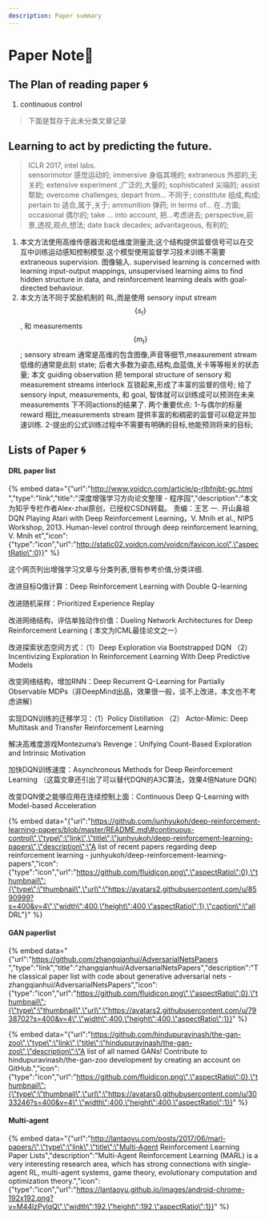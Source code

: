 ```yaml
---
description: Paper summary
---
```


# Paper Note📝

## The Plan of reading paper 🌀

1. continuous control

> 下面是暂存于此未分类文章记录

## Learning to act by predicting the future.

> ICLR 2017, intel labs.  
> sensorimotor 感觉运动的; immersive 身临其境的; extraneous 外部的,无关的; extensive experiment ,广泛的,大量的; sophisticated 尖端的; assist 帮助; overcome challenges;  depart from... 不同于; constitute 组成,构成; pertain to 适合,属于,关于; ammunition 弹药; in terms of... 在..方面; occasional 偶尔的; take ... into account, 把...考虑进去; perspective,前景,透视,观点,想法; date back decades; advantageous, 有利的;

1. 本文方法使用高维传感器流和低维度测量流;这个结构提供监督信号可以在交互中训练运动感知控制模型.这个模型使用监督学习技术训练不需要 extraneous supervision. 图像输入. supervised learning is concerned with learning input-output mappings, unsupervised learning aims to find hidden structure in data, and reinforcement learning deals with goal-directed behaviour.
2. 本文方法不同于奖励机制的 RL,而是使用 sensory input stream $$\{s_t\}$$, 和 measurements $$\{m_t\}$$; sensory stream 通常是高维的包含图像,声音等细节,measurement stream 低维的通常是此刻 state; 后者大多数为姿态,结构,血蓝值,关卡等等相关的状态量; 本文 guiding observation 把 temporal structure of sensory 和 measurement streams interlock 互锁起来,形成了丰富的监督的信号; 给了 sensory input, measurements, 和 goal, 智体就可以训练成可以预测在未来 measurements 下不同actions的结果了. 两个重要优点: 1-与偶尔的标量 reward 相比,measurements stream 提供丰富的和稠密的监督可以稳定并加速训练. 2-提出的公式训练过程中不需要有明确的目标,他能预测将来的目标; 

## Lists of Paper 🌀

#### DRL paper list

{% embed data="{\"url\":\"http://www.voidcn.com/article/p-rlbfnjbt-gc.html \",\"type\":\"link\",\"title\":\"深度增强学习方向论文整理 - 程序园\",\"description\":\"本文为知乎专栏作者Alex-zhai原创，已授权CSDN转载。 责编：王艺 一. 开山鼻祖DQN Playing Atari with Deep Reinforcement Learning，V. Mnih et al., NIPS Workshop, 2013. Human-level control through deep reinforcement learning, V. Mnih et\",\"icon\":{\"type\":\"icon\",\"url\":\"http://static02.voidcn.com/voidcn/favicon.ico\",\"aspectRatio\":0}}" %}

这个网页列出增强学习文章与分类列表,很有参考价值,分类详细.

改进目标Q值计算：Deep Reinforcement Learning with Double Q-learning 

改进随机采样：Prioritized Experience Replay 

改进网络结构，评估单独动作价值：Dueling Network Architectures for Deep Reinforcement Learning \( 本文为ICML最佳论文之一） 

改进探索状态空间方式：（1）Deep Exploration via Bootstrapped DQN （2）Incentivizing Exploration In Reinforcement Learning With Deep Predictive Models 

改变网络结构，增加RNN：Deep Recurrent Q-Learning for Partially Observable MDPs（非DeepMind出品，效果很一般，谈不上改进，本文也不考虑讲解） 

实现DQN训练的迁移学习：（1）Policy Distillation （2） Actor-Mimic: Deep Multitask and Transfer Reinforcement Learning 

解决高难度游戏Montezuma‘s Revenge：Unifying Count-Based Exploration and Intrinsic Motivation 

加快DQN训练速度：Asynchronous Methods for Deep Reinforcement Learning （这篇文章还引出了可以替代DQN的A3C算法，效果4倍Nature DQN） 

改变DQN使之能够应用在连续控制上面：Continuous Deep Q-Learning with Model-based Acceleration

{% embed data="{\"url\":\"https://github.com/junhyukoh/deep-reinforcement-learning-papers/blob/master/README.md\#continuous-control\",\"type\":\"link\",\"title\":\"junhyukoh/deep-reinforcement-learning-papers\",\"description\":\"A list of recent papers regarding deep reinforcement learning - junhyukoh/deep-reinforcement-learning-papers\",\"icon\":{\"type\":\"icon\",\"url\":\"https://github.com/fluidicon.png\",\"aspectRatio\":0},\"thumbnail\":{\"type\":\"thumbnail\",\"url\":\"https://avatars2.githubusercontent.com/u/8590999?s=400&v=4\",\"width\":400,\"height\":400,\"aspectRatio\":1},\"caption\":\"all DRL\"}" %}

 

#### 

#### GAN paperlist

{% embed data="{\"url\":\"https://github.com/zhangqianhui/AdversarialNetsPapers   \",\"type\":\"link\",\"title\":\"zhangqianhui/AdversarialNetsPapers\",\"description\":\"The classical paper list with code about generative adversarial nets  - zhangqianhui/AdversarialNetsPapers\",\"icon\":{\"type\":\"icon\",\"url\":\"https://github.com/fluidicon.png\",\"aspectRatio\":0},\"thumbnail\":{\"type\":\"thumbnail\",\"url\":\"https://avatars2.githubusercontent.com/u/7938702?s=400&v=4\",\"width\":400,\"height\":400,\"aspectRatio\":1}}" %}

{% embed data="{\"url\":\"https://github.com/hindupuravinash/the-gan-zoo\",\"type\":\"link\",\"title\":\"hindupuravinash/the-gan-zoo\",\"description\":\"A list of all named GANs! Contribute to hindupuravinash/the-gan-zoo development by creating an account on GitHub.\",\"icon\":{\"type\":\"icon\",\"url\":\"https://github.com/fluidicon.png\",\"aspectRatio\":0},\"thumbnail\":{\"type\":\"thumbnail\",\"url\":\"https://avatars0.githubusercontent.com/u/3033246?s=400&v=4\",\"width\":400,\"height\":400,\"aspectRatio\":1}}" %}

#### 

#### Multi-agent

{% embed data="{\"url\":\"http://lantaoyu.com/posts/2017/06/marl-papers/\",\"type\":\"link\",\"title\":\"Multi-Agent Reinforcement Learning Paper Lists\",\"description\":\"Multi-Agent Reinforcement Learning \(MARL\) is a very interesting research area, which has strong connections with single-agent RL, multi-agent systems, game theory, evolutionary computation and optimization theory.\",\"icon\":{\"type\":\"icon\",\"url\":\"https://lantaoyu.github.io/images/android-chrome-192x192.png?v=M44lzPylqQ\",\"width\":192,\"height\":192,\"aspectRatio\":1}}" %}

